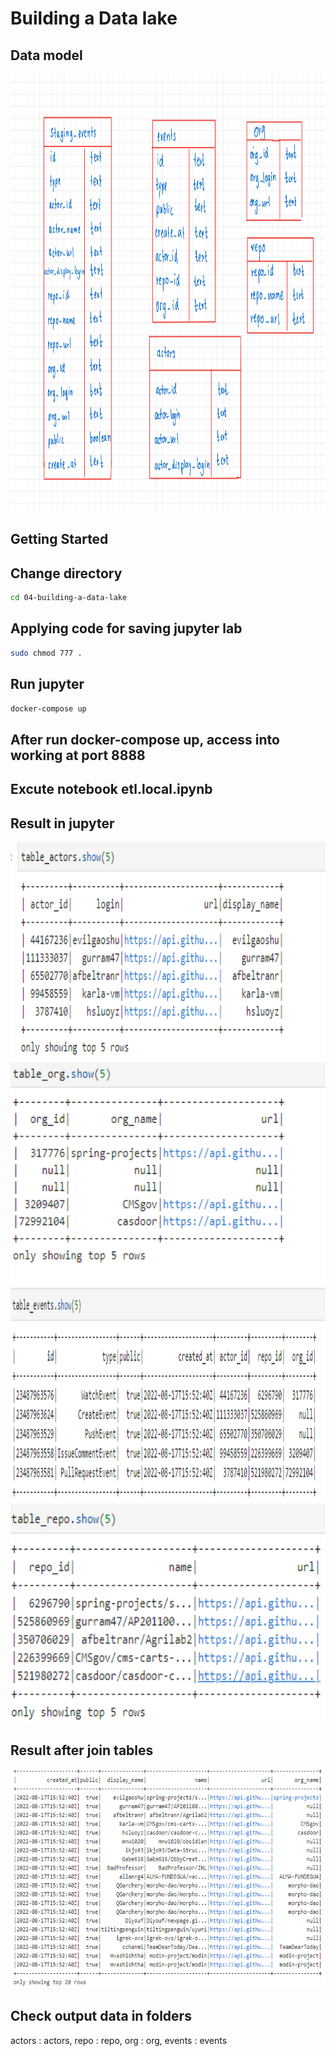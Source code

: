 # Building a Data lake
## Data model
<img src="https://github.com/PornpawitSrSWU/swu-ds525/blob/main/04-building-a-data-lake/DataWarehouse.jpg" height="700" width="1000" >

## Getting Started
## Change directory
```sh
cd 04-building-a-data-lake
```

## Applying code for saving jupyter lab
```sh
sudo chmod 777 .
```

## Run jupyter
```sh
docker-compose up
```

## After run docker-compose up, access into working at port 8888

## Excute notebook etl.local.ipynb
## Result in jupyter
<img src="https://github.com/PornpawitSrSWU/swu-ds525/blob/main/04-building-a-data-lake/pic1.png" height="350" width="700" >

<img src="https://github.com/PornpawitSrSWU/swu-ds525/blob/main/04-building-a-data-lake/pic2.png" height="350" width="700" >

<img src="https://github.com/PornpawitSrSWU/swu-ds525/blob/main/04-building-a-data-lake/pic3.png" height="350" width="700" >

<img src="https://github.com/PornpawitSrSWU/swu-ds525/blob/main/04-building-a-data-lake/pic4.png" height="350" width="700" >

## Result after join tables
<img src="https://github.com/PornpawitSrSWU/swu-ds525/blob/main/04-building-a-data-lake/pic5.png" height="350" width="700" >

## Check output data in folders
actors : actors, repo : repo, org : org, events : events


